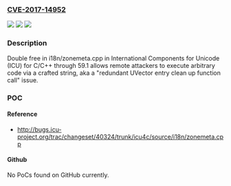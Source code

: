 ### [CVE-2017-14952](https://cve.mitre.org/cgi-bin/cvename.cgi?name=CVE-2017-14952)
![](https://img.shields.io/static/v1?label=Product&message=n%2Fa&color=blue)
![](https://img.shields.io/static/v1?label=Version&message=n%2Fa&color=blue)
![](https://img.shields.io/static/v1?label=Vulnerability&message=n%2Fa&color=brighgreen)

### Description

Double free in i18n/zonemeta.cpp in International Components for Unicode (ICU) for C/C++ through 59.1 allows remote attackers to execute arbitrary code via a crafted string, aka a "redundant UVector entry clean up function call" issue.

### POC

#### Reference
- http://bugs.icu-project.org/trac/changeset/40324/trunk/icu4c/source/i18n/zonemeta.cpp

#### Github
No PoCs found on GitHub currently.

